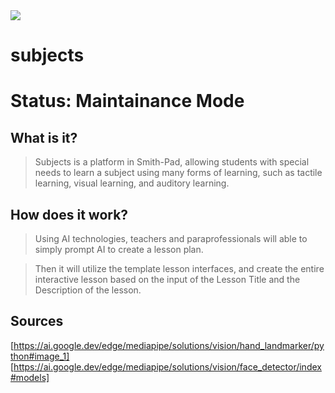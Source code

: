 <img src="./Screenshot 2025-01-23 at 5.07.09 PM.png">


# subjects

# Status: Maintainance Mode

## What is it?

> Subjects is a platform in Smith-Pad, allowing students with special needs
> to learn a subject using many forms of learning, such as tactile learning,
> visual learning, and auditory learning.




## How does it work?
> Using AI technologies, teachers and paraprofessionals will able to simply
> prompt AI to create a lesson plan.

> Then it will utilize the template lesson interfaces, and create the entire
> interactive lesson based on the input of the Lesson Title and the Description
> of the lesson.






<!-- ## Activating Scripts

Activating Scripts are required to activate some of the features in Subjects such as:

- Dynamic Routes in the backend
        - `sh activate-routes.sh`
- Latest Assignments Cards on the frontend
        - `sh activate-latest-assignments-cards.sh`

> If these two scripts are not used first, full functionality will not work for Subjects. -->



## Sources

[https://ai.google.dev/edge/mediapipe/solutions/vision/hand_landmarker/python#image_1]
[https://ai.google.dev/edge/mediapipe/solutions/vision/face_detector/index#models]
